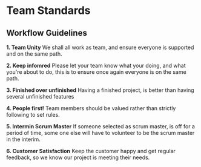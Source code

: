 # Team Standards
 
## Workflow Guidelines

**1. Team Unity**
We shall all work as team, and ensure everyone is supported and on the same path.
 
**2. Keep infomred** 
Please let your team know what your doing, and what you're about to do, this is to ensure once again everyone is on the same path.
 
**3. Finished over unfinished**
Having a finished project, is better than having several unfinished features
 
**4. People first!** 
Team members should be valued rather than strictly following to set rules.
 
**5. Intermin Scrum Master** 
If someone selected as scrum master, is off for a period of time, some one else will have to volunteer to be the scrum master in the interim.
 
**6. Customer Satisfaction** 
Keep the customer happy and get regular feedback, so we know our project is meeting their needs.

